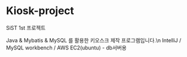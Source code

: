 # Kiosk-project
SiST 1st 프로젝트

Java & Mybatis & MySQL 를 활용한 키오스크 제작 프로그램입니다.\n
IntelliJ / MySQL workbench / AWS EC2(ubuntu) - db서버용
